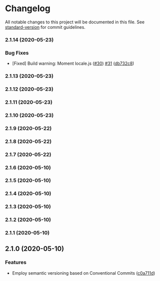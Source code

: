# Changelog

All notable changes to this project will be documented in this file. See [standard-version](https://github.com/conventional-changelog/standard-version) for commit guidelines.

### 2.1.14 (2020-05-23)


### Bug Fixes

* [Fixed] Build warning: Moment locale.js ([#30](https://github.com/sushant-kum/aboutme-angular/issues/30)) [#31](https://github.com/sushant-kum/aboutme-angular/issues/31) ([db732c8](https://github.com/sushant-kum/aboutme-angular/commit/db732c8ba0f20ee4a47612cc8f77d0531ac7cf25))

### 2.1.13 (2020-05-23)

### 2.1.12 (2020-05-23)

### 2.1.11 (2020-05-23)

### 2.1.10 (2020-05-23)

### 2.1.9 (2020-05-22)

### 2.1.8 (2020-05-22)

### 2.1.7 (2020-05-22)

### 2.1.6 (2020-05-10)

### 2.1.5 (2020-05-10)

### 2.1.4 (2020-05-10)

### 2.1.3 (2020-05-10)

### 2.1.2 (2020-05-10)

### 2.1.1 (2020-05-10)

## 2.1.0 (2020-05-10)

### Features

- Employ semantic versioning based on Conventional Commits ([c0a711d](https://github.com/sushant-kum/aboutme-angular/commit/c0a711d4cc05afd191222ef7222524956d9cc787))
